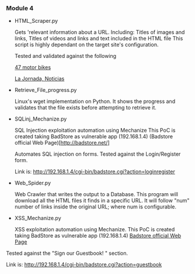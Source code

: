 ### Module 4

* HTML_Scraper.py

  Gets 'relevant information about a URL.
Including: Titles of images and links, Titles of videos and links and text
included in the HTML file
This script is highly dependant on the target site's configuration.

  Tested and validated against the following

    [47 motor bikes](http://www.joquz.com/2427/ronin-motor-works-limited-release-of-47-bikes)

  [La Jornada, Noticias](http://www.jornada.unam.mx/ultimas)

* Retrieve_File_progress.py

  Linux's wget implementation on Python.
It shows the progress and validates that the file exists before attempting to
retrieve it.

* SQLinj_Mechanize.py

  SQL Injection exploitation automation using Mechanize
This PoC is created taking BadStore as vulnerable app (192.168.1.4)
(Badstore official Web Page)[http://badstore.net/]

  Automates SQL injection on forms.
Tested against the Login/Register form.

  Link is: http://192.168.1.4/cgi-bin/badstore.cgi?action=loginregister

* Web_Spider.py

  Web Crawler that writes the output to a Database.
This program will download all the HTML files it finds in a specific URL.
It will follow "num" number of links inside the original URL; where num is
configurable.

* XSS_Mechanize.py

  XSS exploitation automation using Mechanize.
This PoC is created taking BadStore as vulnerable app (192.168.1.4)
[Badstore official Web Page](http://badstore.net/)

 Tested against the "Sign our Guestbook! " section.

 Link is: http://192.168.1.4/cgi-bin/badstore.cgi?action=guestbook
